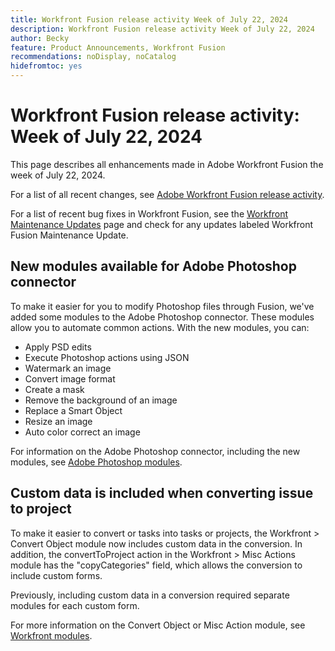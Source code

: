 ```yaml
---
title: Workfront Fusion release activity Week of July 22, 2024
description: Workfront Fusion release activity Week of July 22, 2024
author: Becky
feature: Product Announcements, Workfront Fusion
recommendations: noDisplay, noCatalog
hidefromtoc: yes
---
```

# Workfront Fusion release activity: Week of July 22, 2024

This page describes all enhancements made in Adobe Workfront Fusion the week of July 22, 2024.

For a list of all recent changes, see [Adobe Workfront Fusion release activity](/help/workfront-fusion/fusion-product-releases/fusion-release-activity.md).

For a list of recent bug fixes in Workfront Fusion, see the [Workfront Maintenance Updates](https://experienceleague.adobe.com/docs/workfront-known-issues/releases/current-updates.html) page and check for any updates labeled Workfront Fusion Maintenance Update.

## New modules available for Adobe Photoshop connector

To make it easier for you to modify Photoshop files through Fusion, we've added some modules to the Adobe Photoshop connector. These modules allow you to automate common actions. With the new modules, you can:

* Apply PSD edits
* Execute Photoshop actions using JSON
* Watermark an image
* Convert image format
* Create a mask
* Remove the background of an image
* Replace a Smart Object
* Resize an image
* Auto color correct an image

For information on the Adobe Photoshop connector, including the new modules, see [Adobe Photoshop modules](/help/workfront-fusion/references/apps-and-modules/adobe-connectors/adobe-photoshop-modules.md).

## Custom data is included when converting issue to project

To make it easier to convert  or tasks into tasks or projects, the Workfront > Convert Object module now includes custom data in the conversion. In addition, the convertToProject action in the Workfront > Misc Actions module has the "copyCategories" field, which allows the conversion to include custom forms.

Previously, including custom data in a conversion required separate modules for each custom form.

For more information on the Convert Object or Misc Action module, see [Workfront modules](/help/workfront-fusion/references/apps-and-modules/adobe-connectors/workfront-modules.md).

